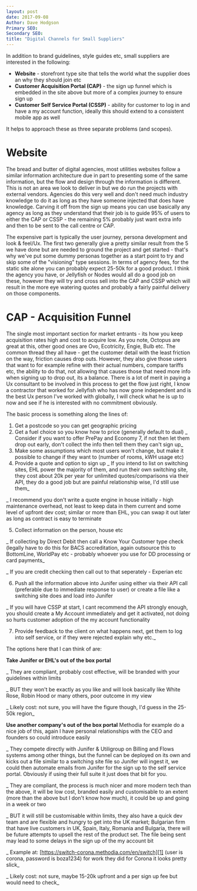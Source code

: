 ```yaml
---
layout: post
date: 2017-09-08
Author: Dave Hodgson
Primary SEO:  
Secondary SEO:
title: "Digital Channels for Small Suppliers"    
---
```

In addition to brand guidelines, style guides etc, small suppliers are interested in the following:

- **Website** - storefront type site that tells the world what the supplier does an why they should join etc
- **Customer Acquisition Portal (CAP)** - the sign up funnel which is embedded in the site above but more of a complex journey to ensure sign up
- **Customer Self Service Portal (CSSP)** - ability for customer to log in and have a my account function, ideally this should extend to a consistent mobile app as well

It helps to approach these as three separate problems (and scopes).

# Website
The bread and butter of digital agencies, most utilities websites follow a similar information architecture due in part to presenting some of the same information, but the flow and design through the information is different. This is not an area we look to deliver in but we do run the projects with external vendors. Agencies do this very well and don't need much industry knowledge to do it as long as they have someone injected that does have knowledge. Carving it off from the sign up means you can use basically any agency as long as they understand that their job is to guide 95% of users to either the CAP or CSSP - the remaining 5% probably just want extra info and then to be sent to the call centre or CAP.

The expensive part is typically the user journey, persona development and look & feel/Ux. The first two generally give a pretty similar result from the 5 we have done but are needed to ground the project and get started - that's why we've put some dummy personas together as a start point to try and skip some of the "visioning" type sessions. In terms of agency fees, for the static site alone you can probably expect 25-50k for a good product. I think the agency you have, or Jellyfish or Nodes would all do a good job on these, however they will try and cross sell into the CAP and CSSP which will result in the more eye watering quotes and probably a fairly painful delivery on those components.

# CAP - Acquisition Funnel
The single most important section for market entrants - its how you keep acquisition rates high and cost to acquire low. As you note, Octopus are great at this, other good ones are Ovo, Ecotricity, Engie, Bulb etc. The common thread they all have - get the customer detail with the least friction on the way, friction causes drop outs. However, they also give those users that want to for example refine with their actual numbers, compare tariffs etc, the ability to do that, not allowing that causes those that need more info when signing up to drop out, its a balance. There is a lot of merit in paying a Ux consultant to be involved in this process to get the flow just right, I know a contractor that worked for Jellyfish who has now gone independent and is the best Ux person I've worked with globally, I will check what he is up to now and see if he is interested with no commitment obviously.

The basic process is something along the lines of:

1. Get a postcode so you can get geographic pricing
2. Get a fuel choice so you know how to price (generally default to dual) _ Consider if you want to offer PrePay and Economy 7, if not then let them drop out early, don't collect the info then tell them they can't sign up_
3. Make some assumptions which most users won't change, but make it possible to change if they want to (number of rooms, kWH usage etc)
4. Provide a quote and option to sign up _ If you intend to list on switching sites, EHL power the majority of them, and run their own switching site, they cost about 20k per year for unlimited quotes/comparisons via their API, they do a good job but are painful relationship wise, I'd still use them_

_ I recommend you don't write a quote engine in house initially - high maintenance overhead, not least to keep data in them current and some level of upfront dev cost; similar or more than EHL, you can swap it out later as long as contract is easy to terminate

5. Collect information on the person, house etc

_ If collecting by Direct Debit then call a Know Your Customer type check (legally have to do this for BACS accreditation, again outsource this to BottomLine, WorldPay etc - probably whoever you use for DD processing or card payments_

_ If you are credit checking then call out to that seperately - Experian etc

6. Push all the information above into Junifer using either via their API call (preferable due to immediate response to user) or create a file like a switching site does and load into Junifer

_ If you will have CSSP at start, I cant recommend the API strongly enough, you should create a My Account immediately and get it activated, not doing so hurts customer adoption of the my account functionality

7. Provide feedback to the client on what happens next, get them to log into self service, or if they were rejected explain why etc._

The options here that I can think of are:

**Take Junifer or EHL's out of the box portal**

_ They are compliant, probably cost effective, will be branded with your guidelines within limits

_ BUT they won't be exactly as you like and will look basically like White Rose, Robin Hood or many others, poor outcome in my view

_ Likely cost: not sure, you will have the figure though, I'd guess in the 25-50k region_

**Use another company's out of the box portal**
Methodia for example do a nice job of this, again I have personal relationships with the CEO and founders so could introduce easily

_ They compete directly with Junifer & Utiligroup on Billing and Flows systems among other things, but the funnel can be deployed on its own and kicks out a file similar to a switching site file so Junifer will ingest it, we could then automate emails from Junifer for the sign up to the self service portal. Obviously if using their full suite it just does that bit for you.

_ They are compliant, the process is much nicer and more modern tech than the above, it will be low cost, branded easily and customisable to an extent (more than the above but I don't know how much), it could be up and going in a week or two

_ BUT it will still be customisable within limits, they also have a quick dev team and are flexible and hungry to get into the UK market; Bulgarian firm that have live customers in UK, Spain, Italy, Romania and Bulgaria, there will be future attempts to upsell the rest of the product set. The file being sent may lead to some delays in the sign up of the my account bit

_ Example at: [https://switch-corona.methodia.com/en/switch][1] (user is corona, password is boza1234)  for work they did for Corona it looks pretty slick_

   [1]: https://switch-corona.methodia.com/en/switch

_ Likely cost: not sure, maybe 15-20k upfront and a per sign up fee but would need to check_
